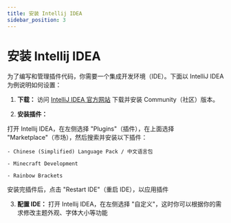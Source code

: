 ```yaml
---
title: 安装 Intellij IDEA
sidebar_position: 3
---
```


# 安装 Intellij IDEA

为了编写和管理插件代码，你需要一个集成开发环境（IDE）。下面以 IntelliJ IDEA 为例说明如何设置：

1. **下载：** 访问 [IntelliJ IDEA 官方网站](https://www.jetbrains.com/idea/download/) 下载并安装 Community（社区）版本。

2. **安装插件：** 

打开 Intellij IDEA，在左侧选择 "Plugins"（插件），在上面选择 "Marketplace"（市场），然后搜索并安装以下插件：
    
    - Chinese (Simplified) Language Pack / 中文语言包

    - Minecraft Development

    - Rainbow Brackets

安装完插件后，点击 "Restart IDE"（重启 IDE），以应用插件

3. **配置 IDE：** 打开 Intellij IDEA，在左侧选择 "自定义"，这时你可以根据你的需求修改主题外观、字体大小等功能
